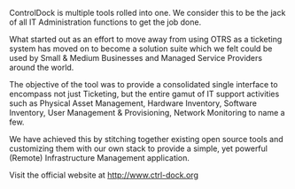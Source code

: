 ControlDock is multiple tools rolled into one. We consider this to be the jack of all IT Administration functions to get the job done.

What started out as an effort to move away from using OTRS as a ticketing system has moved on to become a solution suite which we felt could be used by Small & Medium Businesses and Managed Service Providers around the world.

The objective of the tool was to provide a consolidated single interface to encompass not just Ticketing, but the entire gamut of IT support activities such as Physical Asset Management, Hardware Inventory, Software Inventory, User Management & Provisioning, Network Monitoring to name a few.

We have achieved this by stitching together existing open source tools and customizing them with our own stack to provide a simple, yet powerful (Remote) Infrastructure Management application.

Visit the official website at http://www.ctrl-dock.org